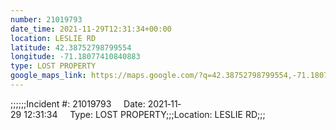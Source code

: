 ```yaml
---
number: 21019793
date_time: 2021-11-29T12:31:34+00:00
location: LESLIE RD
latitude: 42.38752798799554
longitude: -71.18077410840883
type: LOST PROPERTY
google_maps_link: https://maps.google.com/?q=42.38752798799554,-71.18077410840883
---
```


;;;;;;Incident #: 21019793     Date: 2021‐11‐29 12:31:34     Type: LOST PROPERTY;;;Location: LESLIE RD;;;
